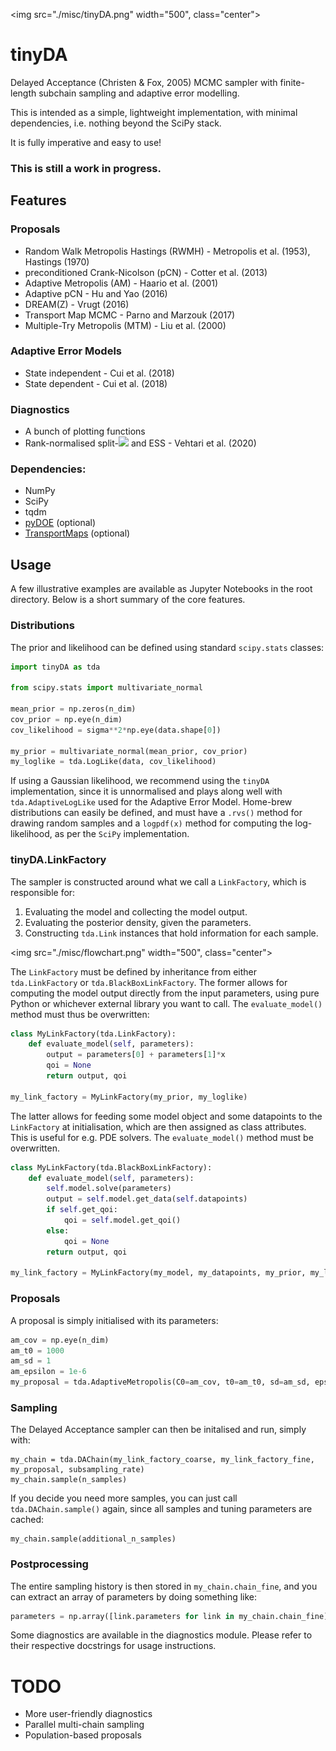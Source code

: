 <img src="./misc/tinyDA.png" width="500", class="center">

# tinyDA
Delayed Acceptance (Christen & Fox, 2005) MCMC sampler with finite-length subchain sampling and adaptive error modelling. 

This is intended as a simple, lightweight implementation, with minimal dependencies, i.e. nothing beyond the SciPy stack. 

It is fully imperative and easy to use!

### This is still a work in progress.

## Features

### Proposals
* Random Walk Metropolis Hastings (RWMH) - Metropolis et al. (1953), Hastings (1970)
* preconditioned Crank-Nicolson (pCN) - Cotter et al. (2013)
* Adaptive Metropolis (AM) - Haario et al. (2001)
* Adaptive pCN - Hu and Yao (2016)
* DREAM(Z) - Vrugt (2016)
* Transport Map MCMC - Parno and Marzouk (2017)
* Multiple-Try Metropolis (MTM) - Liu et al. (2000)

### Adaptive Error Models
* State independent - Cui et al. (2018)
* State dependent - Cui et al. (2018)

### Diagnostics
* A bunch of plotting functions
* Rank-normalised split-<img src="https://latex.codecogs.com/gif.latex?\hat{R} " />  and ESS - Vehtari et al. (2020)

### Dependencies:
* NumPy
* SciPy
* tqdm
* [pyDOE](https://pythonhosted.org/pyDOE/) (optional)
* [TransportMaps](http://transportmaps.mit.edu/docs/) (optional)

## Usage
A few illustrative examples are available as Jupyter Notebooks in the root directory. Below is a short summary of the core features.

### Distributions
The prior and likelihood can be defined using standard `scipy.stats` classes:
```python
import tinyDA as tda

from scipy.stats import multivariate_normal

mean_prior = np.zeros(n_dim)
cov_prior = np.eye(n_dim)
cov_likelihood = sigma**2*np.eye(data.shape[0])

my_prior = multivariate_normal(mean_prior, cov_prior)
my_loglike = tda.LogLike(data, cov_likelihood)
```
If using a Gaussian likelihood, we recommend using the `tinyDA` implementation, since it is unnormalised and plays along well with `tda.AdaptiveLogLike` used for the Adaptive Error Model. Home-brew distributions can easily be defined, and must have a `.rvs()` method for drawing random samples and a `logpdf(x)` method for computing the log-likelihood, as per the `SciPy` implementation.

### tinyDA.LinkFactory
The sampler is constructed around what we call a `LinkFactory`, which is responsible for:
1. Evaluating the model and collecting the model output.
2. Evaluating the posterior density, given the parameters.
3. Constructing `tda.Link` instances that hold information for each sample.

<img src="./misc/flowchart.png" width="500", class="center">

The `LinkFactory` must be defined by inheritance from either `tda.LinkFactory` or `tda.BlackBoxLinkFactory`. The former allows for computing the model output directly from the input parameters, using pure Python or whichever external library you want to call. The `evaluate_model()` method must thus be overwritten:

```python
class MyLinkFactory(tda.LinkFactory):
    def evaluate_model(self, parameters):
        output = parameters[0] + parameters[1]*x
        qoi = None
        return output, qoi

my_link_factory = MyLinkFactory(my_prior, my_loglike)
```

The latter allows for feeding some model object and some datapoints to the `LinkFactory` at initialisation, which are then assigned as class attributes. This is useful for e.g. PDE solvers. The `evaluate_model()` method must be overwritten.
```python
class MyLinkFactory(tda.BlackBoxLinkFactory):
    def evaluate_model(self, parameters):
        self.model.solve(parameters)
        output = self.model.get_data(self.datapoints)
        if self.get_qoi:
            qoi = self.model.get_qoi()
        else:
            qoi = None
        return output, qoi

my_link_factory = MyLinkFactory(my_model, my_datapoints, my_prior, my_loglike, get_qoi=True)
```
### Proposals
A proposal is simply initialised with its parameters:
```python
am_cov = np.eye(n_dim)
am_t0 = 1000
am_sd = 1
am_epsilon = 1e-6
my_proposal = tda.AdaptiveMetropolis(C0=am_cov, t0=am_t0, sd=am_sd, epsilon=am_epsilon)
```

### Sampling
The Delayed Acceptance sampler can then be initalised and run, simply with:
```
my_chain = tda.DAChain(my_link_factory_coarse, my_link_factory_fine, my_proposal, subsampling_rate)
my_chain.sample(n_samples)
```
If you decide you need more samples, you can just call `tda.DAChain.sample()` again, since all samples and tuning parameters are cached:
```
my_chain.sample(additional_n_samples)
```

### Postprocessing
The entire sampling history is then stored in `my_chain.chain_fine`, and you can extract an array of parameters by doing something like:
```python
parameters = np.array([link.parameters for link in my_chain.chain_fine])
```
Some diagnostics are available in the diagnostics module. Please refer to their respective docstrings for usage instructions.

# TODO
* More user-friendly diagnostics
* Parallel multi-chain sampling
* Population-based proposals
